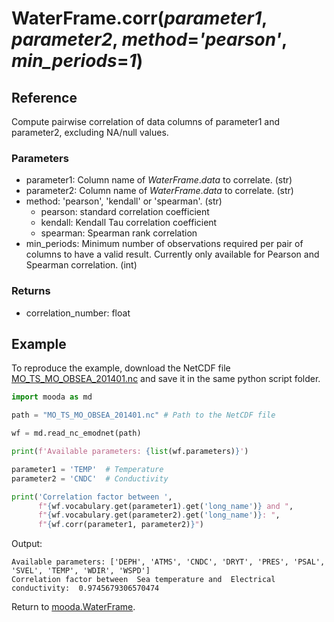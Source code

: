 # WaterFrame.corr(*parameter1*, *parameter2*, *method*=*'pearson'*, *min_periods*=*1*)

## Reference

Compute pairwise correlation of data columns of parameter1 and parameter2, excluding NA/null values.

### Parameters

* parameter1: Column name of *WaterFrame*.*data* to correlate. (str)
* parameter2: Column name of *WaterFrame*.*data* to correlate. (str)
* method: 'pearson', 'kendall' or 'spearman'. (str)
  * pearson: standard correlation coefficient
  * kendall: Kendall Tau correlation coefficient
  * spearman: Spearman rank correlation
* min_periods: Minimum number of observations required per pair of columns to have a valid result. Currently only available for Pearson and Spearman correlation. (int)

### Returns

* correlation_number: float

## Example

To reproduce the example, download the NetCDF file [MO_TS_MO_OBSEA_201401.nc](http://data.emso.eu/files/emso/obsea/mo/ts/2014/MO_TS_MO_OBSEA_201401.nc) and save it in the same python script folder.

```python
import mooda as md

path = "MO_TS_MO_OBSEA_201401.nc" # Path to the NetCDF file

wf = md.read_nc_emodnet(path)

print(f'Available parameters: {list(wf.parameters)}')

parameter1 = 'TEMP'  # Temperature
parameter2 = 'CNDC'  # Conductivity

print('Correlation factor between ',
      f"{wf.vocabulary.get(parameter1).get('long_name')} and ",
      f"{wf.vocabulary.get(parameter2).get('long_name')}: ",
      f"{wf.corr(parameter1, parameter2)}")
```

Output:

```shell
Available parameters: ['DEPH', 'ATMS', 'CNDC', 'DRYT', 'PRES', 'PSAL', 'SVEL', 'TEMP', 'WDIR', 'WSPD']
Correlation factor between  Sea temperature and  Electrical conductivity:  0.9745679306570474
```

Return to [mooda.WaterFrame](../waterframe.md).
